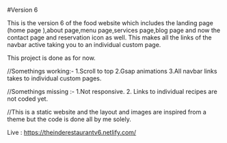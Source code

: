 #Version 6

This is the version 6 of the food website which includes the landing page (home page ),about page,menu page,services page,blog page and now the contact page and reservation icon as well.
This makes all the links of the navbar active taking you to an individual custom page.

This project is done as for now.

//Somethings working:-
1.Scroll to top 
2.Gsap animations
3.All navbar links takes to individual custom pages.	

//Somethings missing :-
1.Not responsive.
2. Links to individual recipes are not coded yet.

//This is a static website and the layout and images are inspired from a theme but the code is done all by me solely.

Live : https://theinderestaurantv6.netlify.com/